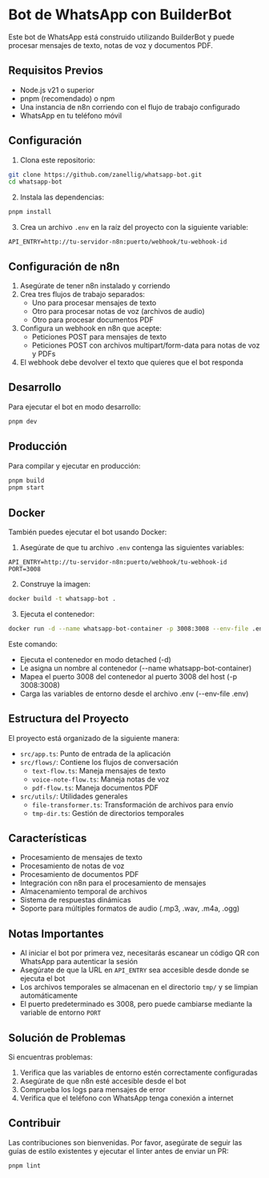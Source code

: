 # Bot de WhatsApp con BuilderBot

Este bot de WhatsApp está construido utilizando BuilderBot y puede procesar mensajes de texto, notas de voz y documentos PDF.

## Requisitos Previos

- Node.js v21 o superior
- pnpm (recomendado) o npm
- Una instancia de n8n corriendo con el flujo de trabajo configurado
- WhatsApp en tu teléfono móvil

## Configuración

1. Clona este repositorio:

```bash
git clone https://github.com/zanellig/whatsapp-bot.git
cd whatsapp-bot
```

2. Instala las dependencias:

```bash
pnpm install
```

3. Crea un archivo `.env` en la raíz del proyecto con la siguiente variable:

```plaintext
API_ENTRY=http://tu-servidor-n8n:puerto/webhook/tu-webhook-id
```

## Configuración de n8n

1. Asegúrate de tener n8n instalado y corriendo
2. Crea tres flujos de trabajo separados:
   - Uno para procesar mensajes de texto
   - Otro para procesar notas de voz (archivos de audio)
   - Otro para procesar documentos PDF
3. Configura un webhook en n8n que acepte:
   - Peticiones POST para mensajes de texto
   - Peticiones POST con archivos multipart/form-data para notas de voz y PDFs
4. El webhook debe devolver el texto que quieres que el bot responda

## Desarrollo

Para ejecutar el bot en modo desarrollo:

```bash
pnpm dev
```

## Producción

Para compilar y ejecutar en producción:

```bash
pnpm build
pnpm start
```

## Docker

También puedes ejecutar el bot usando Docker:

1. Asegúrate de que tu archivo `.env` contenga las siguientes variables:

```plaintext
API_ENTRY=http://tu-servidor-n8n:puerto/webhook/tu-webhook-id
PORT=3008
```

2. Construye la imagen:

```bash
docker build -t whatsapp-bot .
```

3. Ejecuta el contenedor:

```bash
docker run -d --name whatsapp-bot-container -p 3008:3008 --env-file .env whatsapp-bot
```

Este comando:

- Ejecuta el contenedor en modo detached (-d)
- Le asigna un nombre al contenedor (--name whatsapp-bot-container)
- Mapea el puerto 3008 del contenedor al puerto 3008 del host (-p 3008:3008)
- Carga las variables de entorno desde el archivo .env (--env-file .env)

## Estructura del Proyecto

El proyecto está organizado de la siguiente manera:

- `src/app.ts`: Punto de entrada de la aplicación
- `src/flows/`: Contiene los flujos de conversación
  - `text-flow.ts`: Maneja mensajes de texto
  - `voice-note-flow.ts`: Maneja notas de voz
  - `pdf-flow.ts`: Maneja documentos PDF
- `src/utils/`: Utilidades generales
  - `file-transformer.ts`: Transformación de archivos para envío
  - `tmp-dir.ts`: Gestión de directorios temporales

## Características

- Procesamiento de mensajes de texto
- Procesamiento de notas de voz
- Procesamiento de documentos PDF
- Integración con n8n para el procesamiento de mensajes
- Almacenamiento temporal de archivos
- Sistema de respuestas dinámicas
- Soporte para múltiples formatos de audio (.mp3, .wav, .m4a, .ogg)

## Notas Importantes

- Al iniciar el bot por primera vez, necesitarás escanear un código QR con WhatsApp para autenticar la sesión
- Asegúrate de que la URL en `API_ENTRY` sea accesible desde donde se ejecuta el bot
- Los archivos temporales se almacenan en el directorio `tmp/` y se limpian automáticamente
- El puerto predeterminado es 3008, pero puede cambiarse mediante la variable de entorno `PORT`

## Solución de Problemas

Si encuentras problemas:

1. Verifica que las variables de entorno estén correctamente configuradas
2. Asegúrate de que n8n esté accesible desde el bot
3. Comprueba los logs para mensajes de error
4. Verifica que el teléfono con WhatsApp tenga conexión a internet

## Contribuir

Las contribuciones son bienvenidas. Por favor, asegúrate de seguir las guías de estilo existentes y ejecutar el linter antes de enviar un PR:

```bash
pnpm lint
```
